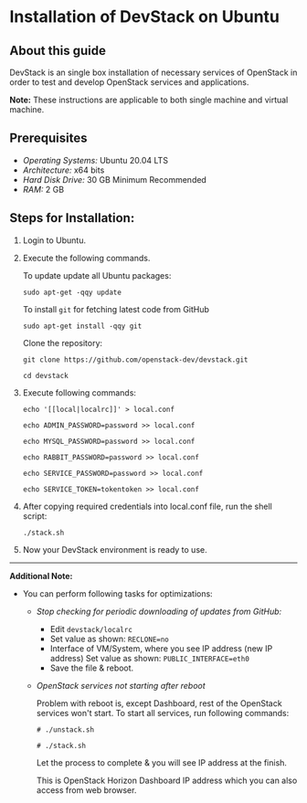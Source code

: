 ﻿# Installation of DevStack on Ubuntu

## About this guide
DevStack is an single box installation of necessary services of OpenStack in order to test and develop OpenStack services and applications.

**Note:** These instructions are applicable to both single machine and virtual machine.

## Prerequisites
- *Operating Systems:* Ubuntu 20.04 LTS
- *Architecture:* x64 bits
- *Hard Disk Drive:* 30 GB Minimum Recommended
- *RAM:* 2 GB


## Steps for Installation:

1. Login to Ubuntu.
   
2. Execute the following commands.
   
   To update update all Ubuntu packages:
   ```
   sudo apt-get -qqy update
   ```
   To install `git` for fetching latest code from GitHub
   ```
   sudo apt-get install -qqy git
   ```
   Clone the repository:
   ```
   git clone https://github.com/openstack-dev/devstack.git
   ```
   ```
   cd devstack
   ```
3. Execute following commands:
   ```
   echo '[[local|localrc]]' > local.conf
   ```
   ```
   echo ADMIN_PASSWORD=password >> local.conf
   ```
   ```
   echo MYSQL_PASSWORD=password >> local.conf
   ```
   ```
   echo RABBIT_PASSWORD=password >> local.conf
   ```
   ```
   echo SERVICE_PASSWORD=password >> local.conf
   ```
   ```
   echo SERVICE_TOKEN=tokentoken >> local.conf
   ```
4. After copying required credentials into local.conf file, run the shell script:
   ```
   ./stack.sh
   ```
5. Now your DevStack  environment is ready to use.
   
---
**Additional Note:**

- You can perform following tasks for optimizations:

  - *Stop checking for periodic downloading of updates from GitHub:*

      - Edit `devstack/localrc`
      - Set value as shown: `RECLONE=no`
      - Interface of VM/System, where you see IP address (new IP address)
        Set value as shown: `PUBLIC_INTERFACE=eth0`
      - Save the file & reboot.


  - *OpenStack services not starting after reboot*
  
      Problem with reboot is, except Dashboard, rest of the OpenStack services won't start. To start all services, run following commands:
      ```
      # ./unstack.sh
      ```
      ```
      # ./stack.sh
      ```
      Let the process to complete & you will see IP address at the finish. 
      
      This is OpenStack Horizon Dashboard IP address which you can also access from web browser.